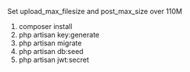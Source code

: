 Set upload_max_filesize and post_max_size over 110M

1. composer install
2. php artisan key:generate
3. php artisan migrate
4. php artisan db:seed
5. php artisan jwt:secret
